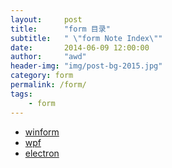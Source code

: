 ```yaml
---
layout:     post
title:      "form 目录"
subtitle:   " \"form Note Index\""
date:       2014-06-09 12:00:00
author:     "awd"
header-img: "img/post-bg-2015.jpg"
category: form
permalink: /form/
tags:
    - form
---
```


- [winform](/form/winform)
- [wpf](/form/wpf)
- [electron](/form/electron)